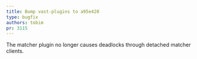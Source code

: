 ```yaml
---
title: Bump vast-plugins to a95e420
type: bugfix
authors: tobim
pr: 3115
---
```


The matcher plugin no longer causes deadlocks through detached matcher clients.
